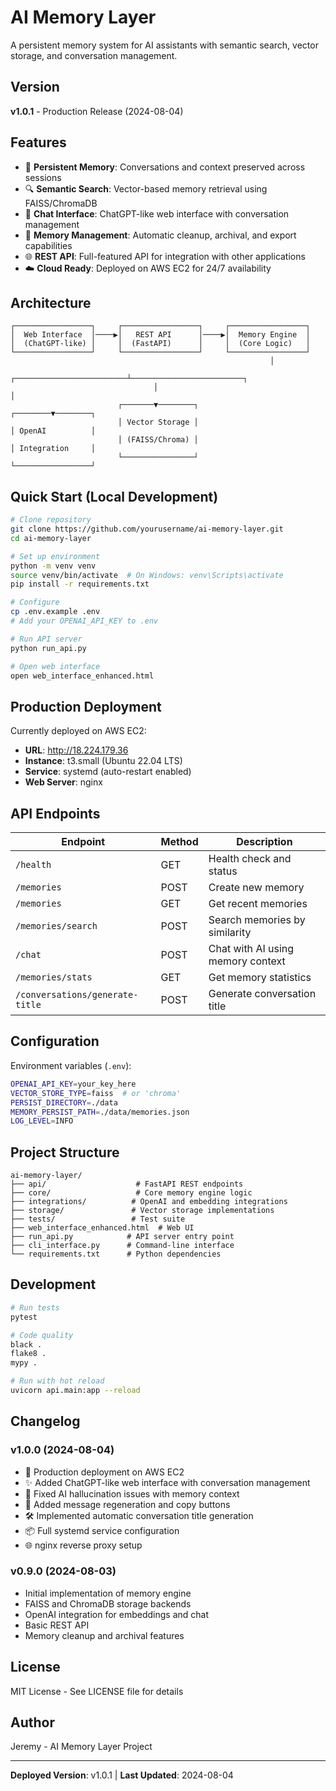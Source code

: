 # AI Memory Layer

A persistent memory system for AI assistants with semantic search, vector storage, and conversation management.

## Version

**v1.0.1** - Production Release (2024-08-04)

## Features

- 🧠 **Persistent Memory**: Conversations and context preserved across sessions
- 🔍 **Semantic Search**: Vector-based memory retrieval using FAISS/ChromaDB
- 💬 **Chat Interface**: ChatGPT-like web interface with conversation management
- 🔄 **Memory Management**: Automatic cleanup, archival, and export capabilities
- 🌐 **REST API**: Full-featured API for integration with other applications
- ☁️ **Cloud Ready**: Deployed on AWS EC2 for 24/7 availability

## Architecture

```
┌─────────────────┐     ┌─────────────────┐     ┌─────────────────┐
│  Web Interface  │────▶│   REST API      │────▶│  Memory Engine  │
│  (ChatGPT-like) │     │  (FastAPI)      │     │  (Core Logic)   │
└─────────────────┘     └─────────────────┘     └─────────────────┘
                                                          │
                                ┌─────────────────────────┴─────────────────────────┐
                                │                                                   │
                        ┌───────▼────────┐                                 ┌────────▼────────┐
                        │ Vector Storage │                                 │ OpenAI          │
                        │ (FAISS/Chroma) │                                 │ Integration     │
                        └────────────────┘                                 └─────────────────┘
```

## Quick Start (Local Development)

```bash
# Clone repository
git clone https://github.com/yourusername/ai-memory-layer.git
cd ai-memory-layer

# Set up environment
python -m venv venv
source venv/bin/activate  # On Windows: venv\Scripts\activate
pip install -r requirements.txt

# Configure
cp .env.example .env
# Add your OPENAI_API_KEY to .env

# Run API server
python run_api.py

# Open web interface
open web_interface_enhanced.html
```

## Production Deployment

Currently deployed on AWS EC2:
- **URL**: http://18.224.179.36
- **Instance**: t3.small (Ubuntu 22.04 LTS)
- **Service**: systemd (auto-restart enabled)
- **Web Server**: nginx

## API Endpoints

| Endpoint | Method | Description |
|----------|---------|-------------|
| `/health` | GET | Health check and status |
| `/memories` | POST | Create new memory |
| `/memories` | GET | Get recent memories |
| `/memories/search` | POST | Search memories by similarity |
| `/chat` | POST | Chat with AI using memory context |
| `/memories/stats` | GET | Get memory statistics |
| `/conversations/generate-title` | POST | Generate conversation title |

## Configuration

Environment variables (`.env`):
```bash
OPENAI_API_KEY=your_key_here
VECTOR_STORE_TYPE=faiss  # or 'chroma'
PERSIST_DIRECTORY=./data
MEMORY_PERSIST_PATH=./data/memories.json
LOG_LEVEL=INFO
```

## Project Structure

```
ai-memory-layer/
├── api/                    # FastAPI REST endpoints
├── core/                   # Core memory engine logic
├── integrations/          # OpenAI and embedding integrations
├── storage/               # Vector storage implementations
├── tests/                 # Test suite
├── web_interface_enhanced.html  # Web UI
├── run_api.py            # API server entry point
├── cli_interface.py      # Command-line interface
└── requirements.txt      # Python dependencies
```

## Development

```bash
# Run tests
pytest

# Code quality
black .
flake8 .
mypy .

# Run with hot reload
uvicorn api.main:app --reload
```

## Changelog

### v1.0.0 (2024-08-04)
- 🚀 Production deployment on AWS EC2
- ✨ Added ChatGPT-like web interface with conversation management
- 🔧 Fixed AI hallucination issues with memory context
- 🎨 Added message regeneration and copy buttons
- 🛠️ Implemented automatic conversation title generation
- 📦 Full systemd service configuration
- 🌐 nginx reverse proxy setup

### v0.9.0 (2024-08-03)
- Initial implementation of memory engine
- FAISS and ChromaDB storage backends
- OpenAI integration for embeddings and chat
- Basic REST API
- Memory cleanup and archival features

## License

MIT License - See LICENSE file for details

## Author

Jeremy - AI Memory Layer Project

---

**Deployed Version**: v1.0.1 | **Last Updated**: 2024-08-04